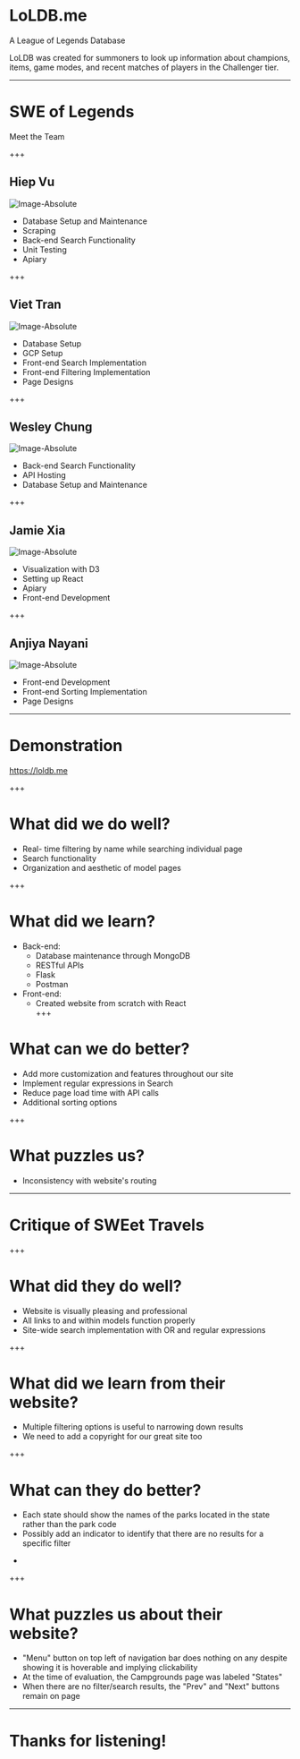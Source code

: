 # LoLDB.me 

A League of Legends Database 

LoLDB was created for summoners to look up information about champions, items, game modes, and recent matches of players in the Challenger tier.

---

# SWE of Legends

Meet the Team

+++

## Hiep Vu
![Image-Absolute](react/loldb/src/images/hiep_headshot.jpg)
- Database Setup and Maintenance 
- Scraping 
- Back-end Search Functionality
- Unit Testing
- Apiary

+++

## Viet Tran
![Image-Absolute](react/loldb/src/images/viet_headshot.jpg)
- Database Setup
- GCP Setup 
- Front-end Search Implementation
- Front-end Filtering Implementation 
- Page Designs

+++

## Wesley Chung
![Image-Absolute](react/loldb/src/images/wesley_headshot.jpg)
- Back-end Search Functionality
- API Hosting 
- Database Setup and Maintenance 

+++

## Jamie Xia
![Image-Absolute](react/loldb/src/images/jamie_headshot.jpg)
- Visualization with D3
- Setting up React 
- Apiary
- Front-end Development

+++

## Anjiya Nayani
![Image-Absolute](react/loldb/src/images/anjiya_headshot.png)
- Front-end Development
- Front-end Sorting Implementation 
- Page Designs 

---

# Demonstration 

https://loldb.me

+++

# What did we do well?
* Real- time filtering by name while searching individual page
* Search functionality
* Organization and aesthetic of model pages 

+++

# What did we learn?
* Back-end: 
	* Database maintenance through MongoDB
	* RESTful APIs 
	* Flask
	* Postman
* Front-end: 
	* Created website from scratch with React 			
+++

# What can we do better?
* Add more customization and features throughout our site
* Implement regular expressions in Search
* Reduce page load time with API calls
* Additional sorting options 

+++

# What puzzles us?
* Inconsistency with website's routing 

---

# Critique of SWEet Travels 

+++

# What did they do well?
* Website is visually pleasing and professional
* All links to and within models function properly
* Site-wide search implementation with OR and regular expressions 

+++ 

# What did we learn from their website?
* Multiple filtering options is useful to narrowing down results
* We need to add a copyright for our great site too

+++

# What can they do better?
* Each state should show the names of the parks located in the state rather than the park code
* Possibly add an indicator to identify that there are no results for a specific filter
- 

+++

# What puzzles us about their website?
* "Menu" button on top left of navigation bar does nothing on any despite showing it is hoverable and implying clickability 
* At the time of evaluation, the Campgrounds page was labeled "States"
* When there are no filter/search results, the "Prev" and "Next" buttons remain on page
---

# Thanks for listening!
